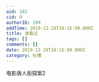 ```yaml
---
aid: 182
cid: 9
authorID: 299
addTime: 2019-12-28T18:15:00.000Z
title: 谁看过
tags: []
comments: []
date: 2019-12-28T18:15:00.000Z
category: 吐槽
---
```


电影唐人街探案2
